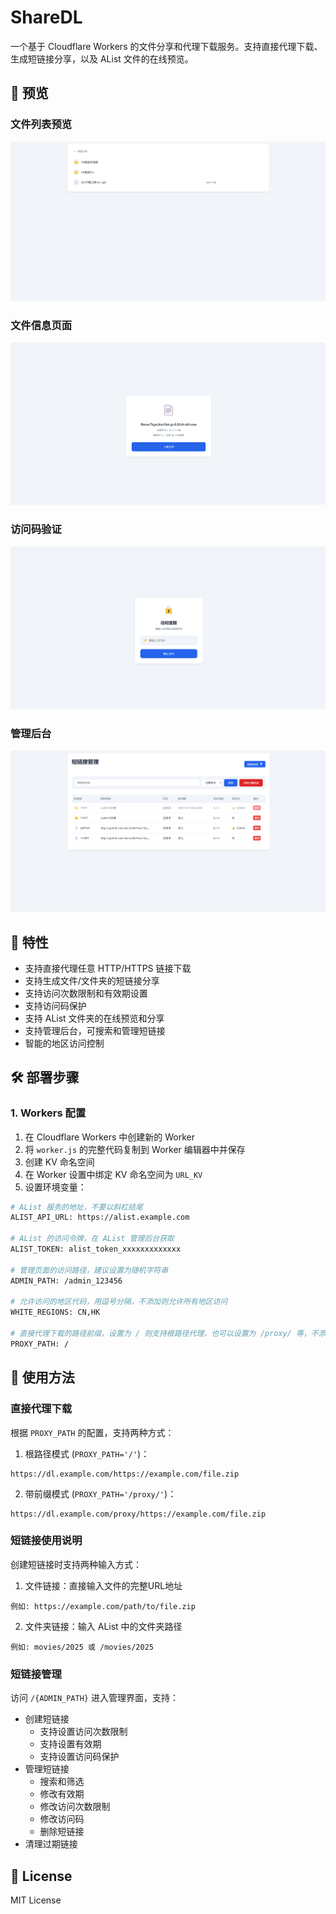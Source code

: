 # ShareDL

一个基于 Cloudflare Workers 的文件分享和代理下载服务。支持直接代理下载、生成短链接分享，以及 AList 文件的在线预览。

## 📸 预览

### 文件列表预览
![文件列表预览](./images/file-list.png)

### 文件信息页面
![文件信息页面](./images/file-info.png)

### 访问码验证
![访问码验证](./images/access-code.png)

### 管理后台
![管理后台](./images/admin-panel.png)


## 🚀 特性

- 支持直接代理任意 HTTP/HTTPS 链接下载
- 支持生成文件/文件夹的短链接分享
- 支持访问次数限制和有效期设置
- 支持访问码保护
- 支持 AList 文件夹的在线预览和分享
- 支持管理后台，可搜索和管理短链接
- 智能的地区访问控制

## 🛠️ 部署步骤

### 1. Workers 配置

1. 在 Cloudflare Workers 中创建新的 Worker
2. 将 `worker.js` 的完整代码复制到 Worker 编辑器中并保存
3. 创建 KV 命名空间
4. 在 Worker 设置中绑定 KV 命名空间为 `URL_KV`
5. 设置环境变量：

```bash
# AList 服务的地址，不要以斜杠结尾
ALIST_API_URL: https://alist.example.com

# AList 的访问令牌，在 AList 管理后台获取
ALIST_TOKEN: alist_token_xxxxxxxxxxxxx

# 管理页面的访问路径，建议设置为随机字符串
ADMIN_PATH: /admin_123456

# 允许访问的地区代码，用逗号分隔，不添加则允许所有地区访问
WHITE_REGIONS: CN,HK

# 直接代理下载的路径前缀，设置为 / 则支持根路径代理，也可以设置为 /proxy/ 等，不添加则禁用此功能
PROXY_PATH: /
```

## 📖 使用方法

### 直接代理下载

根据 `PROXY_PATH` 的配置，支持两种方式：

1. 根路径模式 (`PROXY_PATH='/'`)：
```
https://dl.example.com/https://example.com/file.zip
```

2. 带前缀模式 (`PROXY_PATH='/proxy/'`)：
```
https://dl.example.com/proxy/https://example.com/file.zip
```

### 短链接使用说明

创建短链接时支持两种输入方式：

1. 文件链接：直接输入文件的完整URL地址
```
例如: https://example.com/path/to/file.zip
```

2. 文件夹链接：输入 AList 中的文件夹路径
```
例如: movies/2025 或 /movies/2025
```

### 短链接管理

访问 `/{ADMIN_PATH}` 进入管理界面，支持：

- 创建短链接
  - 支持设置访问次数限制
  - 支持设置有效期
  - 支持设置访问码保护
- 管理短链接
  - 搜索和筛选
  - 修改有效期
  - 修改访问次数限制
  - 修改访问码
  - 删除短链接
- 清理过期链接

## 📄 License

MIT License